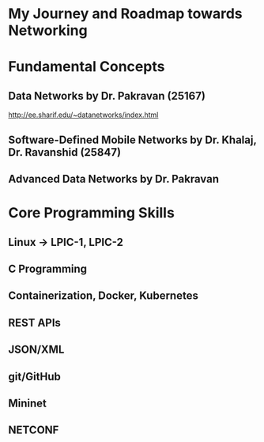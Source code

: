 # My Journey and Roadmap towards Networking

# Fundamental Concepts

  ## Data Networks by Dr. Pakravan (25167)
  http://ee.sharif.edu/~datanetworks/index.html

  ## Software-Defined Mobile Networks by Dr. Khalaj, Dr. Ravanshid (25847)

  ## Advanced Data Networks by Dr. Pakravan 

# Core Programming Skills

## Linux -> LPIC-1, LPIC-2

## C Programming

## Containerization, Docker, Kubernetes

## REST APIs

## JSON/XML

## git/GitHub

## Mininet

## NETCONF
